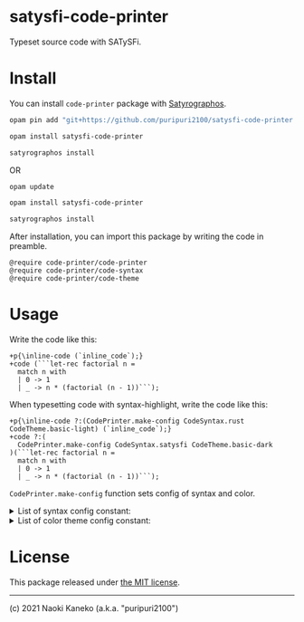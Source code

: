 # satysfi-code-printer

Typeset source code with SATySFi.

# Install

You can install `code-printer` package with [Satyrographos](https://github.com/na4zagin3/satyrographos).

```sh
opam pin add "git+https://github.com/puripuri2100/satysfi-code-printer.git"

opam install satysfi-code-printer

satyrographos install
```

OR

```sh
opam update

opam install satysfi-code-printer

satyrographos install
```

After installation, you can import this package by writing the code in preamble.

```
@require code-printer/code-printer
@require code-printer/code-syntax
@require code-printer/code-theme
```

# Usage

Write the code like this:

```
+p{\inline-code (`inline_code`);}
+code (```let-rec factorial n =
  match n with
  | 0 -> 1
  | _ -> n * (factorial (n - 1))```);
```


When typesetting code with syntax-highlight, write the code like this:

```
+p{\inline-code ?:(CodePrinter.make-config CodeSyntax.rust CodeTheme.basic-light) (`inline_code`);}
+code ?:(
  CodePrinter.make-config CodeSyntax.satysfi CodeTheme.basic-dark
)(```let-rec factorial n =
  match n with
  | 0 -> 1
  | _ -> n * (factorial (n - 1))```);
```

`CodePrinter.make-config` function sets config of syntax and color.

<details>
<summary>List of syntax config constant:</summary>

- `CodeSyntax.rust`
- `CodeSyntax.ocaml`
- `CodeSyntax.satysfi`
- `CodeSyntax.fsharp`
- `CodeSyntax.fortran`
- `CodeSyntax.haskell`
- `CodeSyntax.java`
- `CodeSyntax.javascript`
- `CodeSyntax.julia`
- `CodeSyntax.kotlin`
- `CodeSyntax.lua`
- `CodeSyntax.nim`
- `CodeSyntax.perl`
- `CodeSyntax.python`
- `CodeSyntax.r`
- `CodeSyntax.ruby`
- `CodeSyntax.scala`
- `CodeSyntax.swift`
- `CodeSyntax.typescript`
- `CodeSyntax.visualbasic`
</details>

<details>
<summary>List of color theme config constant:</summary>

- `CodeTheme.basic-light`
- `CodeTheme.basic-dark`
</details>

# License

This package released under [the MIT license](https://github.com/puripuri2100/satysfi-code-printer/blob/master/LICENSE).

---

(c) 2021 Naoki Kaneko (a.k.a. "puripuri2100")

